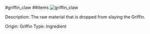 #griffin_claw
##items
![griffin_claw](https://dragon-force-studio.com/images/EF_wiki/griffin_claw.png)

Description:   The raw material that is dropped from slaying the Griffin.

Origin:  Griffin
Type:  Ingredient